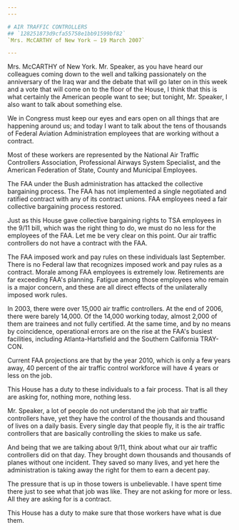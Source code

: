 ```yaml
---
---

# AIR TRAFFIC CONTROLLERS
## `128251873d9cfa55758e1bb91599bf82`
`Mrs. McCARTHY of New York — 19 March 2007`

---
```



Mrs. McCARTHY of New York. Mr. Speaker, as you have heard our 
colleagues coming down to the well and talking passionately on the 
anniversary of the Iraq war and the debate that will go later on in 
this week and a vote that will come on to the floor of the House, I 
think that this is what certainly the American people want to see; but 
tonight, Mr. Speaker, I also want to talk about something else.

We in Congress must keep our eyes and ears open on all things that 
are happening around us; and today I want to talk about the tens of 
thousands of Federal Aviation Administration employees that are working 
without a contract.

Most of these workers are represented by the National Air Traffic 
Controllers Association, Professional Airways System Specialist, and 
the American Federation of State, County and Municipal Employees.

The FAA under the Bush administration has attacked the collective 
bargaining process. The FAA has not implemented a single negotiated and 
ratified contract with any of its contract unions. FAA employees need a 
fair collective bargaining process restored.

Just as this House gave collective bargaining rights to TSA employees 
in the 9/11 bill, which was the right thing to do, we must do no less 
for the employees of the FAA. Let me be very clear on this point. Our 
air traffic controllers do not have a contract with the FAA.

The FAA imposed work and pay rules on these individuals last 
September. There is no Federal law that recognizes imposed work and pay 
rules as a contract. Morale among FAA employees is extremely low. 
Retirements are far exceeding FAA's planning. Fatigue among those 
employees who remain is a major concern, and these are all direct 
effects of the unilaterally imposed work rules.

In 2003, there were over 15,000 air traffic controllers. At the end 
of 2006, there were barely 14,000. Of the 14,000 working today, almost 
2,000 of them are trainees and not fully certified. At the same time, 
and by no means by coincidence, operational errors are on the rise at 
the FAA's busiest facilities, including Atlanta-Hartsfield and the 
Southern California TRAY-CON.

Current FAA projections are that by the year 2010, which is only a 
few years away, 40 percent of the air traffic control workforce will 
have 4 years or less on the job.

This House has a duty to these individuals to a fair process. That is 
all they are asking for, nothing more, nothing less.

Mr. Speaker, a lot of people do not understand the job that air 
traffic controllers have, yet they have the control of the thousands 
and thousand of lives on a daily basis. Every single day that people 
fly, it is the air traffic controllers that are basically controlling 
the skies to make us safe.

And being that we are talking about 9/11, think about what our air 
traffic controllers did on that day. They brought down thousands and 
thousands of planes without one incident. They saved so many lives, and 
yet here the administration is taking away the right for them to earn a 
decent pay.

The pressure that is up in those towers is unbelievable. I have spent 
time there just to see what that job was like. They are not asking for 
more or less. All they are asking for is a contract.

This House has a duty to make sure that those workers have what is 
due them.
